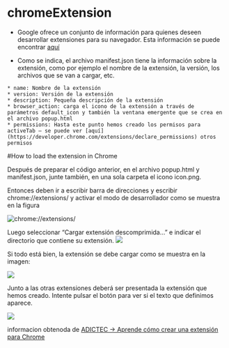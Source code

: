 # chromeExtension

* Google ofrece un conjunto de información para quienes deseen desarrollar extensiones para su navegador. Esta información se puede encontrar [aquí](https://developer.chrome.com/extensions/devguide)

* Como se indica, el archivo manifest.json tiene la información sobre la extensión, como por ejemplo el nombre de la extensión, la versión, los archivos que se van a cargar, etc.

```
* name: Nombre de la extensión
* version: Versión de la extensión
* description: Pequeña descripción de la extensión
* browser_action: carga el icono de la extensión a través de parámetros default_icon y también la ventana emergente que se crea en el archivo popup.html
* permissions: Hasta este punto hemos creado los permisos para activeTab – se puede ver [aquí] (https://developer.chrome.com/extensions/declare_permissions) otros permisos
```

#How to load the extension in Chrome

Después de preparar el código anterior, en el archivo popup.html y manifest.json, junte también, en una sola carpeta el icono icon.png.

Entonces deben ir a escribir barra de direcciones y escribir chrome://extensions/ y activar el modo de desarrollador como se muestra en la figura

![chrome://extensions/](https://adictec.com/wp-content/uploads/2018/01/modo-de-desarrollador-Chrome.png)

Luego seleccionar “Cargar extensión descomprimida…” e indicar el directorio que contiene su extensión.
![](https://adictec.com/wp-content/uploads/2018/01/Cargar-extensi%C3%B3n-descomprimida-Chrome.png)

Si todo está bien, la extensión se debe cargar como se muestra en la imagen:

![](https://adictec.com/wp-content/uploads/2018/01/Extensi%C3%B3n-para-Chrome-Hola-Adictec.png)

Junto a las otras extensiones deberá ser presentada la extensión que hemos creado. Intente pulsar el botón para ver si el texto que definimos aparece.

![](https://adictec.com/wp-content/uploads/2018/01/Extensi%C3%B3n-creada-para-Chrome.png)

informacion obtenoda de [ADICTEC -> Aprende cómo crear una extensión para Chrome](https://adictec.com/como-crear-extension-para-chrome/?fbclid=IwAR2ZuNTOPXuOdPiA0ABvHPlLZFOa2dWsE1ToQd4K_zWNgSKFje_pF7nXLVE)


